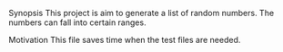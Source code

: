 Synopsis
This project is aim to generate a list of random numbers. The numbers can fall into certain ranges.

Motivation
This file saves time when the test files are needed. 
